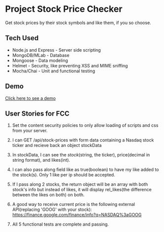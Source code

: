 # Project Stock Price Checker
Get stock prices by their stock symbols and like them, if you so choose.

## Tech Used
- Node.js and Express - Server side scripting
- MongoDB/MLab - Database
- Mongoose - Data modeling
- Helmet - Security, like preventing XSS and MIME sniffing
- Mocha/Chai - Unit and functional testing

## Demo
[Click here to see a demo](https://bustling-prawn.glitch.me/)

## User Stories for FCC

1) Set the content security policies to only allow loading of scripts and css from your server.

2) I can GET /api/stock-prices with form data containing a Nasdaq stock ticker and recieve back an object stockData

3) In stockData, I can see the <i>stock</i>(string, the ticker), price(decimal in string format), and likes(int).

4) I can also pass along field like as true(boolean) to have my like added to the stock(s). Only 1 like per ip should be accepted.

5) If I pass along 2 stocks, the return object will be an array with both stock's info but instead of likes, it will display rel_likes(the difference between the likes on both) on both.

6) A good way to receive current price is the following external API(replacing 'GOOG' with your stock): https://finance.google.com/finance/info?q=NASDAQ%3aGOOG

7) All 5 functional tests are complete and passing.
</details>
